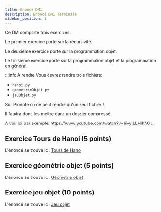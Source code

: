 ```yaml
---
title: Enoncé DM1
description: Enoncé DM1 Terminale
sidebar_position: 1
---
```


Ce DM comporte trois exercices.

Le premier exercice porte sur la récursivité.

Le deuxième exercice porte sur la programmation objet.

Le troisième exercice porte sur la programmation objet et la programmation en général.

:::info A rendre
Vous devrez rendre trois fichiers:

- `hanoi.py`
- `geometrieObjet.py`
- `jeuObjet.py`

Sur Pronote on ne peut rendre qu'un seul fichier !

Il faudra donc les mettre dans un dossier compressé.

A voir ici par exemple: https://www.youtube.com/watch?v=6HylLLHihA0
:::

## Exercice Tours de Hanoi (5 points)

L'énoncé se trouve ici: [Tours de Hanoi](hanoi)

## Exercice géométrie objet (5 points)

L'énoncé se trouve ici: [Géométrie objet](geometrie)

## Exercice jeu objet (10 points)

L'énoncé se trouve ici: [Jeu objet](jeu-objet)
